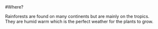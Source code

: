 #Where?

Rainforests are found on many continents but are mainly on the tropics. They are humid warm which is the perfect weather for the plants to grow. 